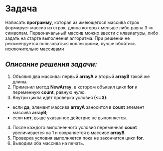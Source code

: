 
# **Задача**
Написать **программу**, которая из имеющегося массива строк формирует массив из строк, длина которых меньше либо равна 3-м символам. Первоначальный массив можно ввести с клавиатуры, либо задать на старте выполнения алгоритма. При решении не рекомендуется пользоваться коллекциями, лучше обойтись исключительно массивами

## *Описание решения задачи:*
1. Объявил два массива: первый **arrayA** и вторый **arrayB** такой же длины. 
2. Применил метод **NewArray**, в котором объявил цикл **for** и переменную **count**, равную нулю.
3. Внутри цикла идёт проверка условия **(<=3)**:
 * если **да**, элемент  массива **arrayA** заносится в **count** элемент  массива **arrayB**;
 * если **нет**, выше указанное действие не выполняется.
4. После каждого выполненного условия переменная **count** увеличивается на 1 и сохраняется в массиве **arrayB**.
5. Проверка условия выполняется пока не закончится цикл **for**.
6. Выводим оба массива на печать.